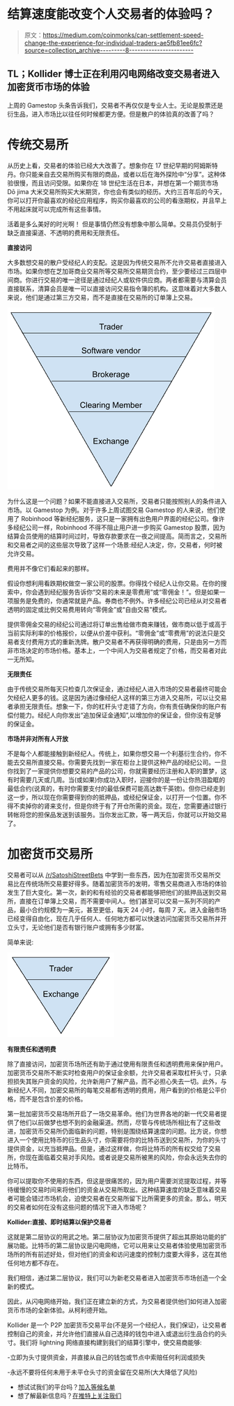 # 结算速度能改变个人交易者的体验吗？

> 原文：<https://medium.com/coinmonks/can-settlement-speed-change-the-experience-for-individual-traders-ae5fb81ee6fc?source=collection_archive---------8----------------------->

## TL；Kollider 博士正在利用闪电网络改变交易者进入加密货币市场的体验

上周的 Gamestop 头条告诉我们，交易者不再仅仅是专业人士。无论是股票还是衍生品，进入市场比以往任何时候都更方便。但是散户的体验真的改善了吗？

# **传统交易所**

从历史上看，交易者的体验已经大大改善了。想象你在 17 世纪早期的阿姆斯特丹。你只能亲自去交易所购买有限的商品，或者以后在海外探险中“分享”。这种体验很慢，而且访问受限。如果你在 18 世纪生活在日本，并想在第一个期货市场 Dō jima 大米交易所购买大米期货，你也会有类似的经历。大约三百年后的今天，你可以打开你最喜欢的经纪应用程序，购买你最喜欢的公司的看涨期权，并且早上不用起床就可以完成所有这些事情。

活着是多么美好的时光啊！
但是事情仍然没有想象中那么简单。交易员仍受制于缺乏直接渠道、不透明的费用和无限责任。

**直接访问**

大多数想交易的散户受经纪人的支配。这是因为传统交易所不允许交易者直接进入市场。如果你想在芝加哥商业交易所等交易所交易期货合约，至少要经过三四层中间商。你进行交易的唯一途径是通过经纪人或软件供应商。两者都需要与清算会员直接联系，清算会员是唯一可以直接访问交易指令簿的机构。这意味着对大多数人来说，他们是通过第三方交易，而不是直接在交易所的订单簿上交易。

![](img/02e9c6225a759f71db885055b30562f5.png)

为什么这是一个问题？如果不能直接进入交易所，交易者只能按照别人的条件进入市场。以 Gamestop 为例。对于许多上周试图交易 Gamestop 的人来说，他们使用了 Robinhood 等新经纪服务，这只是一家拥有出色用户界面的经纪公司。像许多经纪公司一样，Robinhood 不得不阻止用户进一步购买 Gamestop 股票，因为结算会员使用的结算时间过时，导致存款要求在一夜之间提高。简而言之，交易所和交易者之间的这些层次导致了这样一个场景:经纪人决定，你，交易者，何时被允许交易。

费用并不像它们看起来的那样。

假设你想利用看跌期权做空一家公司的股票。你得找个经纪人让你交易。在你的搜索中，你会遇到经纪服务告诉你“交易的未来是零费用”或“零佣金！”。但是如果一项服务是免费的，你通常就是产品。券商也不例外。许多经纪公司已经从对交易者透明的固定或比例交易费用转向“零佣金”或“自由交易”模式。

提供零佣金交易的经纪公司通过将订单出售给做市商来赚钱，做市商以低于或高于当前实际利率的价格报价，以便从价差中获利。“零佣金”或“零费用”的说法只是交易者支付费用方式的重新洗牌。散户交易者不再获得明确的费用，只是由另一方而非市场决定的市场价格。基本上，一个中间人为交易者规定了价格，而交易者对此一无所知。

**无限责任**

由于传统交易所每天只检查几次保证金，通过经纪人进入市场的交易者最终可能会欠经纪人更多的钱。这是因为通过像经纪人这样的第三方进入交易所，可以让交易者承担无限责任。想象一下，你的杠杆头寸走错了方向，你有责任确保你的账户有偿付能力。经纪人向你发出“追加保证金通知”,以增加你的保证金，但你没有足够的保证金。

**市场并非对所有人开放**

不是每个人都能接触到新经纪人。传统上，如果你想交易一个利基衍生合约，你不能去交易所直接交易。你需要先找到一家在柜台上提供这种产品的经纪公司。一旦你找到了一家提供你想要交易的产品的公司，你就需要经历注册和入职的噩梦，这有时需要几天或几周。当(或如果)你成功入职时，迎接你的是一份让你热泪盈眶的最低合约(说真的，有时你需要支付的最低保费可能高达数千英镑)。但你已经走到这一步，所以现在你需要得到你的抵押品，或经纪保证金，以打开一个位置。你不得不卖掉你的肾来支付，但是你终于有了开仓所需的资金。现在，您需要通过银行转帐将您的担保品发送到该服务。当你发出汇款，等一两天后，你就可以开始交易了。

# **加密货币交易所**

交易者可以从 [/r/SatoshiStreetBets](https://www.reddit.com/r/SatoshiStreetBets/) 中学到一些东西，因为在加密货币交易所交易比在传统场所交易要好得多。随着加密货币的发明，零售交易商进入市场的体验发生了巨大变化。第一次，新的和有经验的交易者都能够把他们的抵押品送到交易所，直接在订单簿上交易，而不需要中间人。他们甚至可以交易一系列不同的产品，最小合约规模为一美元，甚至更低，每天 24 小时，每周 7 天。进入金融市场已经变得自由化，现在几乎任何人、任何地方都可以快速访问加密货币交易所并开立头寸，无论他们是否有银行账户或拥有多少财富。

简单来说:

![](img/bea6b81bbf8e873b5cffc2de655a8327.png)

**有限责任和透明费**

除了直接访问，加密货币场所还有助于通过使用有限责任和透明费用来保护用户。加密货币交易所不断实时检查用户的保证金余额，允许交易者采取杠杆头寸，只承担损失其账户资金的风险，允许新用户了解产品，而不必担心失去一切。此外，与新经纪人不同，加密交易所的每笔交易都有透明的费用，用户看到的价格是公平价格，而不是包含价差的价格。

第一批加密货币交易场所开启了一场交易革命。他们为世界各地的新一代交易者提供了他们以前做梦也想不到的金融渠道。然而，尽管与传统场所相比有了这些改进，加密货币交易所仍面临新的问题，特别是围绕结算速度的问题。比方说，你想进入一个使用比特币的衍生品头寸，你需要将你的比特币送到交易所，为你的头寸提供资金，以充当抵押品。但是，通过这样做，你将比特币的所有权交给了交易所，你现在面临着交易对手风险。或者说是交易所被黑的风险，你会永远失去你的比特币。

你可以提取你不使用的东西，但这是很痛苦的，因为用户需要浏览提取过程，并等待缓慢的交易时间来将他们的资金从交易所取出。这种结算速度的缺乏意味着交易者可能会错过市场机会，迫使交易者在交易所留下比所需更多的资金。那么，明天的交易者如何在没有这些问题的情况下进入市场呢？

**Kollider:直接、即时结算以保护交易者**

这就是第二层协议的用武之地。第二层协议为加密货币提供了超出其原始功能的扩展功能。比特币的第二层协议是闪电网络，它可以用来让交易者体验使用加密货币场所的所有前述好处，但对他们的资金和访问速度的控制力度要大得多，这在其他任何地方都不存在。

我们相信，通过第二层协议，我们可以为新老交易者进入加密货币市场创造一个全新的模式。

因此，从闪电网络开始，我们正在建立新的方式，为交易者提供他们如何进入加密货币市场的全新体验。从柯利德开始。

Kollider 是一个 P2P 加密货币交易平台(不是另一个经纪人，我们保证)，让交易者控制自己的资金，并允许他们直接从自己选择的钱包中进入或退出衍生品合约的头寸。我们将 lightning 网络直接构建到我们的结算引擎中，使交易商能够:

-立即为头寸提供资金，并直接从自己的钱包或节点中索赔任何利润或损失

-永远不要将任何未用于未平仓头寸的资金留在交易所(大大降低了风险)

*   想试试我们的平台吗？[加入等候名单](https://kollider.xyz/)
*   想了解最新信息吗？[在推特上关注我们](https://twitter.com/kollider_trade)